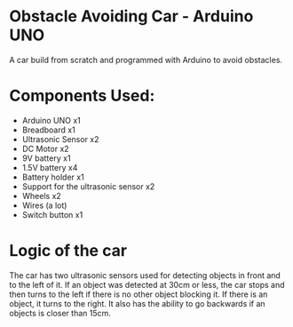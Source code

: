 # Obstacle Avoiding Car - Arduino UNO

A car build from scratch and programmed with Arduino to avoid obstacles.

# Components Used:
- Arduino UNO x1
- Breadboard x1
- Ultrasonic Sensor x2
- DC Motor x2
- 9V battery x1
- 1.5V battery x4
- Battery holder x1
- Support for the ultrasonic sensor x2
- Wheels x2
- Wires (a lot)
- Switch button x1

# Logic of the car

The car has two ultrasonic sensors used for detecting objects in front and to the left of it. If an object was detected at 30cm or less, the car stops and then turns to the left if there is no other object blocking it. If there is an object, it turns to the right. It also has the ability to go backwards if an objects is closer than 15cm.
